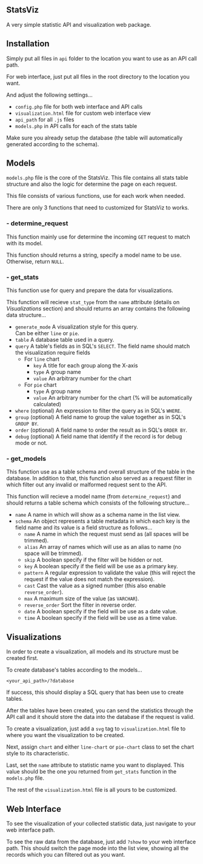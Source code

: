 ## StatsViz
A very simple statistic API and visualization web package.

## Installation
Simply put all files in `api` folder to the location you want to use as an API
call path.

For web interface, just put all files in the root directory to the location you
want.

And adjust the following settings...

- `config.php` file for both web interface and API calls
- `visualization.html` file for custom web interface view
- `api_path` for all `.js` files
- `models.php` in API calls for each of the stats table

Make sure you already setup the database (the table will automatically
generated according to the schema).

## Models
`models.php` file is the core of the StatsViz. This file contains all stats table
structure and also the logic for determine the page on each request.

This file consists of various functions, use for each work when needed.

There are only 3 functions that need to customized for StatsViz to works.

### - determine_request
This function mainly use for determine the incoming `GET` request to match with
its model.

This function should returns a string, specify a model name to be use.
Otherwise, return `NULL`.

### - get_stats
This function use for query and prepare the data for visualizations.

This function will recieve `stat_type` from the `name` attribute (details on
*Visualizations* section) and should returns an array contains the following
data structure...

- `generate_mode` A visualization style for this query.  
Can be either `line` or `pie`.
- `table` A database table used in a query.
- `query` A table's fields as in SQL's `SELECT`. The field name should match the
visualization require fields
  - For `line` chart
    - `key` A title for each group along the X-axis
    - `type` A group name
    - `value` An arbitrary number for the chart
  - For `pie` chart
    - `type` A group name
    - `value` An arbitrary number for the chart (% will be automatically
    calculated)
- `where` (optional) An expression to filter the query as in SQL's `WHERE`.
- `group` (optional) A field name to group the value together as in SQL's `GROUP BY`.
- `order` (optional) A field name to order the result as in SQL's `ORDER BY`.
- `debug` (optional) A field name that identify if the record is for debug mode
or not.

### - get_models
This function use as a table schema and overall structure of the table in the
database. In addition to that, this function also served as a request filter in
which filter out any invalid or malformed request sent to the API.

This function will recieve a model name (from `determine_request`) and should
returns a table schema which consists of the following structure...

- `name` A name in which will show as a schema name in the list view.
- `schema` An object represents a table metadata in which each key is the field
name and its value is a field structure as follows...
  - `name` A name in which the request must send as (all spaces will be
  trimmed).
  - `alias` An array of names which will use as an alias to name (no space will
  be trimmed).
  - `skip` A boolean specify if the filter will be hidden or not.
  - `key` A boolean specify if the field will be use as a primary key.
  - `pattern` A regular expression to validate the value (this will reject the
  request if the value does not match the expression).
  - `cast` Cast the value as a signed number (this also enable `reverse_order`).
  - `max` A maximum size of the value (as `VARCHAR`).
  - `reverse_order` Sort the filter in reverse order.
  - `date` A boolean specify if the field will be use as a date value.
  - `time` A boolean specify if the field will be use as a time value.

## Visualizations
In order to create a visualization, all models and its structure must be
created first.

To create database's tables according to the models...

`<your_api_path>/?database`

If success, this should display a SQL query that has been use to create tables.

After the tables have been created, you can send the statistics through the API
call and it should store the data into the database if the request is valid.

To create a visualization, just add a `svg` tag to `visualization.html` file
to where you want the visualization to be created.

Next, assign `chart` and either `line-chart` or `pie-chart` class to set the
chart style to its characteristic.

Last, set the `name` attribute to statistic name you want to displayed. This
value should be the one you returned from `get_stats` function in the
`models.php` file.

The rest of the `visualization.html` file is all yours to be customized.

## Web Interface
To see the visualization of your collected statistic data, just navigate to your
web interface path.

To see the raw data from the database, just add `?show` to your web interface
path. This should switch the page mode into the list view, showing all the
records which you can filtered out as you want.
